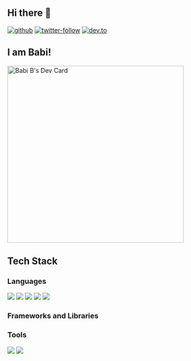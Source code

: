 ## Hi there 👋

[![github](https://img.shields.io/badge/GitHub-%2312100E.svg?&style=for-the-badge&logo=Github&logoColor=white)](https://github.com/Babi-B) [![twitter-follow](https://img.shields.io/badge/twitter-%231DA1F2.svg?&style=for-the-badge&logo=twitter&logoColor=white)](https://twitter.com/BTweets47) [![dev.to](https://img.shields.io/badge/DEV-Babi--B-lightgrey)](https://dev.to/babib)  

<!--
**Babi-B/Babi-B** is a ✨ _special_ ✨ repository because its `README.md` (this file) appears on your GitHub profile.-->

## I am Babi!

<a href="https://app.daily.dev/Babi"><img src="https://api.daily.dev/devcards/3d1020a140924d07ac2f91121c1f6d9d.png?r=eyh" width="400" alt="Babi B's Dev Card"/></a>

## Tech Stack

### Languages 

<img src="https://img.shields.io/badge/HTML5-E34F26?style=for-the-badge&logo=html5&logoColor=white" />   <img src="https://img.shields.io/badge/CSS3-1572B6?style=for-the-badge&logo=css3&logoColor=white" />   <img src="https://img.shields.io/badge/JavaScript-323330?style=for-the-badge&logo=javascript&logoColor=F7DF1E" />   <img src="https://img.shields.io/badge/TypeScript-007ACC?style=for-the-badge&logo=typescript&logoColor=white" />   <img src="https://img.shields.io/badge/Java-ED8B00?style=for-the-badge&logo=java&logoColor=white" />

### Frameworks and Libraries

<!--      <img src="https://img.shields.io/badge/React-20232A?style=for-the-badge&logo=react&logoColor=61DAFB" />   <img src="https://img.shields.io/badge/Bootstrap-563D7C?style=for-the-badge&logo=bootstrap&logoColor=white" />   <img src="https://img.shields.io/badge/jQuery-0769AD?style=for-the-badge&logo=jquery&logoColor=white" /> -->
  
<!--   MongoDB, Redux -->
<!-- <img src="https://img.shields.io/badge/Node.js-339933?style=for-the-badge&logo=nodedotjs&logoColor=white" /> NODEJS -->

### Tools

  <img src="https://img.shields.io/badge/Visual_Studio_Code-0078D4?style=for-the-badge&logo=visual%20studio%20code&logoColor=white" />   <img src="https://img.shields.io/badge/Eclipse-2C2255?style=for-the-badge&logo=eclipse&logoColor=white" />   








<!--
- 🔭 I’m currently working on ...
- 🌱 I’m currently learning ...
- 👯 I’m looking to collaborate on ...
- 🤔 I’m looking for help with ...
- 💬 Ask me about anything
- 📫 How to reach me: ...
- 😄 Pronouns: ...
- ⚡ Fun fact: ...
-->
